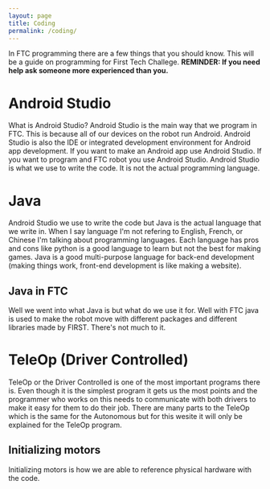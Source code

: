 ```yaml
---
layout: page
title: Coding
permalink: /coding/
---
```


In FTC programming there are a few things that you should know. This will be a guide on programming for First Tech Challege. **REMINDER: If you need help ask someone more experienced than you.**

# Android Studio
What is Android Studio? Android Studio is the main way that we program in FTC. This is because all of our devices on the robot run Android. Android Studio is also the IDE or integrated development environment for Android app development. If you want to make an Android app use Android Studio. If you want to program and FTC robot you use Android Studio. Android Studio is what we use to write the code. It is not the actual programming language.

# Java
Android Studio we use to write the code but Java is the actual language that we write in. When I say language I'm not refering to English, French, or Chinese I'm talking about programming languages. Each language has pros and cons like python is a good language to learn but not the best for making games. Java is a good multi-purpose language for back-end development (making things work, front-end development is like making a website).

## Java in FTC
Well we went into what Java is but what do we use it for. Well with FTC java is used to make the robot move with different packages and different libraries made by FIRST. There's not much to it.

# TeleOp (Driver Controlled)
TeleOp or the Driver Controlled is one of the most important programs there is. Even though it is the simplest program it gets us the most points and the programmer who works on this needs to communicate with both drivers to make it easy for them to do their job. There are many parts to the TeleOp which is the same for the Autonomous but for this wesite it will only be explained for the TeleOp program.

## Initializing motors
Initializing motors is how we are able to reference physical hardware with the code.
